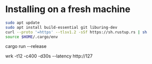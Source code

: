 # Installing on a fresh machine

```sh
sudo apt update
sudo apt install build-essential git liburing-dev
curl --proto '=https' --tlsv1.2 -sSf https://sh.rustup.rs | sh
source $HOME/.cargo/env
```

cargo run --release

wrk -t12 -c400 -d30s --latency http://127
